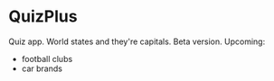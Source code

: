 # QuizPlus
Quiz app. World states and they're capitals.
Beta version.
Upcoming:
- football clubs
- car brands
